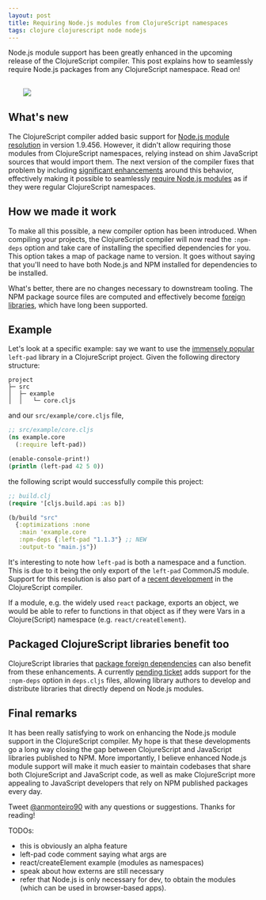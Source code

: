 ```yaml
---
layout: post
title: Requiring Node.js modules from ClojureScript namespaces
tags: clojure clojurescript node nodejs
---
```


Node.js module support has been greatly enhanced in the upcoming release of the
ClojureScript compiler. This post explains how to seamlessly require Node.js packages
from any ClojureScript namespace. Read on!

<!--more-->

<div style="margin:30px">
  <img style="max-width: 70%;margin:0 auto" src="https://cloud.githubusercontent.com/assets/661909/23828334/9eedc8b0-0683-11e7-89bb-45afc0da79fd.jpg">
</div>

## What's new

The ClojureScript compiler added basic support for
[Node.js module resolution](https://clojurescript.org/guides/javascript-modules#node-modules)
in version 1.9.456. However, it didn't allow requiring those modules from ClojureScript
namespaces, relying instead on shim JavaScript sources that would import them. The next
version of the compiler fixes that problem by including
[significant enhancements](https://github.com/clojure/clojurescript/wiki/Enhanced-Node.js-Modules-Support)
around this behavior, effectively making it possible to seamlessly
[require Node.js modules](https://github.com/clojure/clojurescript/commit/777d41b9b6fe83c3d29fc51ee3ddbdfeff4f803b)
as if they were regular ClojureScript namespaces.

## How we made it work

To make all this possible, a new compiler option has been introduced. When compiling
your projects, the ClojureScript compiler will now read the `:npm-deps` option and
take care of installing the specified dependencies for you. This option takes a map
of package name to version. It goes without saying that you'll need to have both
Node.js and NPM installed for dependencies to be installed.

What's better, there are no changes necessary to downstream tooling. The NPM package
source files are computed and effectively become
[foreign libraries](https://clojurescript.org/reference/compiler-options#foreign-libs),
which have long been supported.

## Example

Let's look at a specific example: say we want to use the
[immensely popular](https://www.theregister.co.uk/2016/03/23/npm_left_pad_chaos/)
`left-pad` library in a ClojureScript project. Given the following directory structure:

```
project
├─ src
│  ├─ example
│  │   └─ core.cljs
```

and our `src/example/core.cljs` file,

```clojure
;; src/example/core.cljs
(ns example.core
  (:require left-pad))

(enable-console-print!)
(println (left-pad 42 5 0))
```

the following script would successfully compile this project:

```clojure
;; build.clj
(require '[cljs.build.api :as b])

(b/build "src"
  {:optimizations :none
   :main 'example.core
   :npm-deps {:left-pad "1.1.3"} ;; NEW
   :output-to "main.js"})
```

It's interesting to note how `left-pad` is both a namespace and a function. This
is due to it being the only export of the `left-pad` CommonJS module. Support for
this resolution is also part of a
[recent development](https://github.com/clojure/clojurescript/commit/1d38f73a86081ad54cb230c507fbae183d768d6b)
in the ClojureScript compiler.

If a module, e.g. the widely used `react` package, exports an object, we would
be able to refer to functions in that object as if they were Vars in a Clojure(Script) namespace
(e.g. `react/createElement`).

## Packaged ClojureScript libraries benefit too

ClojureScript libraries that
[package foreign dependencies](https://clojurescript.org/reference/packaging-foreign-deps)
can also benefit from these enhancements. A currently [pending ticket](http://dev.clojure.org/jira/browse/CLJS-1973)
adds support for the `:npm-deps` option in `deps.cljs` files, allowing library
authors to develop and distribute libraries that directly depend on Node.js modules.

## Final remarks

It has been really satisfying to work on enhancing the Node.js module support in
the ClojureScript compiler. My hope is that these developments go a long way closing
the gap between ClojureScript and JavaScript libraries published to NPM. More
importantly, I believe enhanced Node.js module support will make it much easier
to maintain codebases that share both ClojureScript and JavaScript code, as well
as make ClojureScript more appealing to JavaScript developers that rely on NPM
published packages every day.

Tweet [@anmonteiro90](https://twitter.com/anmonteiro90) with any questions or
suggestions. Thanks for reading!


TODOs:

- this is obviously an alpha feature
- left-pad code comment saying what args are
- react/createElement example (modules as namespaces)
- speak about how externs are still necessary
- refer that Node.js is only necessary for dev, to obtain the modules (which can
be used in browser-based apps).
